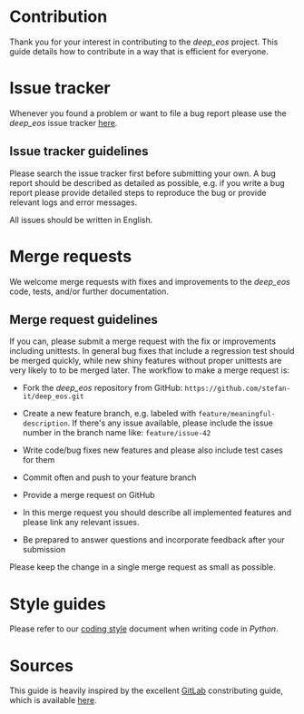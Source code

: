 # Contribution

Thank you for your interest in contributing to the *deep_eos* project.
This guide details how to contribute in a way that is efficient for everyone.

# Issue tracker

Whenever you found a problem or want to file a bug report please
use the *deep_eos* issue tracker [here](https://github.com/stefan-it/deep_eos/issues).

## Issue tracker guidelines

Please search the issue tracker first before submitting your own. A bug report
should be described as detailed as possible, e.g. if you write a bug report
please provide detailed steps to reproduce the bug or provide relevant logs and
error messages.

All issues should be written in English.

# Merge requests

We welcome merge requests with fixes and improvements to the *deep_eos*
code, tests, and/or further documentation.

## Merge request guidelines

If you can, please submit a merge request with the fix or improvements including
unittests. In general bug fixes that include a regression test should be merged
quickly, while new shiny features without proper unittests are very likely to
to be merged later. The workflow to make a merge request is:

* Fork the *deep_eos* repository from GitHub: `https://github.com/stefan-it/deep_eos.git`

* Create a new feature branch, e.g. labeled with `feature/meaningful-description`.
  If there's any issue available, please include the issue number in the branch
  name like: `feature/issue-42`

* Write code/bug fixes new features and please also include test cases for them

* Commit often and push to your feature branch

* Provide a merge request on GitHub

* In this merge request you should describe all implemented features and please
  link any relevant issues.

* Be prepared to answer questions and incorporate feedback after your submission

Please keep the change in a single merge request as small as possible.

# Style guides

Please refer to our [coding style](CODINGSTYLE.md) document when writing code in
*Python*.

# Sources

This guide is heavily inspired by the excellent [GitLab](https://gitlab.com/groups/gitlab-org)
constributing guide, which is available [here](https://gitlab.com/gitlab-org/gitlab-ce/blob/master/CONTRIBUTING.md).
